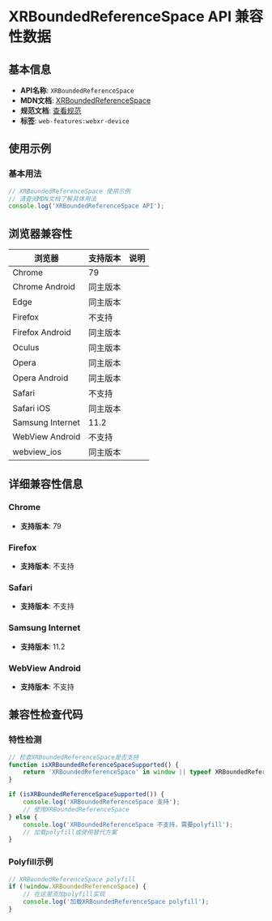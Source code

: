 # XRBoundedReferenceSpace API 兼容性数据

## 基本信息

- **API名称**: `XRBoundedReferenceSpace`
- **MDN文档**: [XRBoundedReferenceSpace](https://developer.mozilla.org/docs/Web/API/XRBoundedReferenceSpace)
- **规范文档**: [查看规范](https://immersive-web.github.io/webxr/#xrboundedreferencespace-interface)
- **标签**: `web-features:webxr-device`

## 使用示例

### 基本用法

```javascript
// XRBoundedReferenceSpace 使用示例
// 请查阅MDN文档了解具体用法
console.log('XRBoundedReferenceSpace API');
```

## 浏览器兼容性

| 浏览器 | 支持版本 | 说明 |
|--------|----------|------|
| Chrome | 79 |  |
| Chrome Android | 同主版本 |  |
| Edge | 同主版本 |  |
| Firefox | 不支持 |  |
| Firefox Android | 同主版本 |  |
| Oculus | 同主版本 |  |
| Opera | 同主版本 |  |
| Opera Android | 同主版本 |  |
| Safari | 不支持 |  |
| Safari iOS | 同主版本 |  |
| Samsung Internet | 11.2 |  |
| WebView Android | 不支持 |  |
| webview_ios | 同主版本 |  |

## 详细兼容性信息

### Chrome

- **支持版本**: 79

### Firefox

- **支持版本**: 不支持

### Safari

- **支持版本**: 不支持

### Samsung Internet

- **支持版本**: 11.2

### WebView Android

- **支持版本**: 不支持

## 兼容性检查代码

### 特性检测

```javascript
// 检查XRBoundedReferenceSpace是否支持
function isXRBoundedReferenceSpaceSupported() {
    return 'XRBoundedReferenceSpace' in window || typeof XRBoundedReferenceSpace !== 'undefined';
}

if (isXRBoundedReferenceSpaceSupported()) {
    console.log('XRBoundedReferenceSpace 支持');
    // 使用XRBoundedReferenceSpace
} else {
    console.log('XRBoundedReferenceSpace 不支持，需要polyfill');
    // 加载polyfill或使用替代方案
}
```

### Polyfill示例

```javascript
// XRBoundedReferenceSpace polyfill
if (!window.XRBoundedReferenceSpace) {
    // 在这里添加polyfill实现
    console.log('加载XRBoundedReferenceSpace polyfill');
}
```

